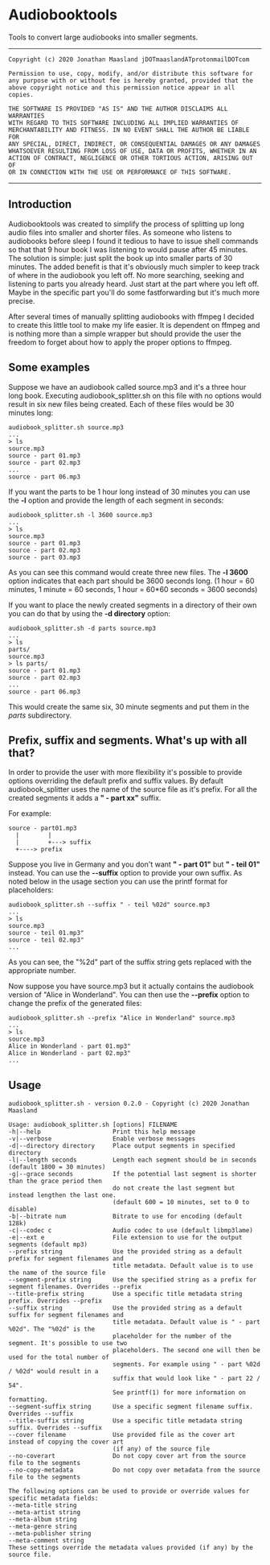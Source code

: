 # Audiobooktools

Tools to convert large audiobooks into smaller segments.

---
    Copyright (c) 2020 Jonathan Maasland jDOTmaaslandATprotonmailDOTcom
    
    Permission to use, copy, modify, and/or distribute this software for
    any purpose with or without fee is hereby granted, provided that the
    above copyright notice and this permission notice appear in all copies.
    
    THE SOFTWARE IS PROVIDED "AS IS" AND THE AUTHOR DISCLAIMS ALL WARRANTIES
    WITH REGARD TO THIS SOFTWARE INCLUDING ALL IMPLIED WARRANTIES OF
    MERCHANTABILITY AND FITNESS. IN NO EVENT SHALL THE AUTHOR BE LIABLE FOR
    ANY SPECIAL, DIRECT, INDIRECT, OR CONSEQUENTIAL DAMAGES OR ANY DAMAGES
    WHATSOEVER RESULTING FROM LOSS OF USE, DATA OR PROFITS, WHETHER IN AN
    ACTION OF CONTRACT, NEGLIGENCE OR OTHER TORTIOUS ACTION, ARISING OUT OF
    OR IN CONNECTION WITH THE USE OR PERFORMANCE OF THIS SOFTWARE.
---

## Introduction

Audiobooktools was created to simplify the process of splitting up long audio files into
smaller and shorter files. As someone who listens to audiobooks before sleep I found it
tedious to have to issue shell commands so that that 9 hour book I was listening to would
pause after 45 minutes. The solution is simple: just split the book up into smaller parts
of 30 minutes. The added benefit is that it's obviously much simpler to keep track of where
in the audiobook you left off. No more searching, seeking and listening to parts you already
heard. Just start at the part where you left off. Maybe in the specific part you'll do some
fastforwarding but it's much more precise.

After several times of manually splitting audiobooks with ffmpeg I decided to create this little
tool to make my life easier. It is dependent on ffmpeg and is nothing more than a simple
wrapper but should provide the user the freedom to forget about how to apply the proper options
to ffmpeg.


## Some examples

Suppose we have an audiobook called source.mp3 and it's a three hour long book. Executing
audiobook_splitter.sh on this file with no options would result in six new files being created.
Each of these files would be 30 minutes long:

    audiobook_splitter.sh source.mp3
    ...
    > ls
    source.mp3
    source - part 01.mp3
    source - part 02.mp3
    ...
    source - part 06.mp3

If you want the parts to be 1 hour long instead of 30 minutes you can use the **-l** option and provide
the length of each segment in seconds:
    
    audiobook_splitter.sh -l 3600 source.mp3
    ...
    > ls
    source.mp3
    source - part 01.mp3
    source - part 02.mp3
    source - part 03.mp3

As you can see this command would create three new files. The **-l 3600** option indicates that each part should be 3600 seconds long.
(1 hour = 60 minutes, 1 minute = 60 seconds, 1 hour = 60*60 seconds = 3600 seconds)

If you want to place the newly created segments in a directory of their own you can do that by using
the **-d directory** option:

    audiobook_splitter.sh -d parts source.mp3
    ...
    > ls
    parts/
    source.mp3
    > ls parts/
    source - part 01.mp3
    source - part 02.mp3
    ...
    source - part 06.mp3
    
    
This would create the same six, 30 minute segments and put them in the *parts* subdirectory.


## Prefix, suffix and segments. What's up with all that?

In order to provide the user with more flexibility it's possible to provide options overriding the default 
prefix and suffix values. By default audiobook_splitter uses the name of the source file as it's prefix.
For all the created segments it adds a **" - part xx"** suffix.

For example:

    source - part01.mp3
      |        |
      |        +---> suffix
      +----> prefix

Suppose you live in Germany and you don't want **" - part 01"** but **" - teil 01"** instead.
You can use the **--suffix** option to provide your own suffix. As noted below in the usage section
you can use the printf format for placeholders:

    audiobook_splitter.sh --suffix " - teil %02d" source.mp3
    ...
    > ls
    source.mp3
    source - teil 01.mp3"
    source - teil 02.mp3"
    ...

As you can see, the "%2d" part of the suffix string gets replaced with the appropriate number.

Now suppose you have source.mp3 but it actually contains the audiobook version of "Alice in Wonderland".
You can then use the **--prefix** option to change the prefix of the generated files:

    audiobook_splitter.sh --prefix "Alice in Wonderland" source.mp3
    ...
    > ls
    source.mp3
    Alice in Wonderland - part 01.mp3"
    Alice in Wonderland - part 02.mp3"
    ...


## Usage

    audiobook_splitter.sh - version 0.2.0 - Copyright (c) 2020 Jonathan Maasland

    Usage: audiobook_splitter.sh [options] FILENAME
    -h|--help                    Print this help message
    -v|--verbose                 Enable verbose messages
    -d|--directory directory     Place output segments in specified directory
    -l|--length seconds          Length each segment should be in seconds (default 1800 = 30 minutes)
    -g|--grace seconds           If the potential last segment is shorter than the grace period then
                                 do not create the last segment but instead lengthen the last one.
                                 (default 600 = 10 minutes, set to 0 to disable)
    -b|--bitrate num             Bitrate to use for encoding (default 128k)
    -c|--codec c                 Audio codec to use (default libmp3lame)
    -e|--ext e                   File extension to use for the output segments (default mp3)
    --prefix string              Use the provided string as a default prefix for segment filenames and
                                 title metadata. Default value is to use the name of the source file
    --segment-prefix string      Use the specified string as a prefix for segment filenames. Overrides --prefix
    --title-prefix string        Use a specific title metadata string prefix. Overrides --prefix
    --suffix string              Use the provided string as a default suffix for segment filenames and
                                 title metadata. Default value is " - part %02d". The "%02d" is the
                                 placeholder for the number of the segment. It's possible to use two
                                 placeholders. The second one will then be used for the total number of
                                 segments. For example using " - part %02d / %02d" would result in a
                                 suffix that would look like " - part 22 / 54".
                                 See printf(1) for more information on formatting.
    --segment-suffix string      Use a specific segment filename suffix. Overrides --suffix
    --title-suffix string        Use a specific title metadata string suffix. Overrides --suffix
    --cover filename             Use provided file as the cover art instead of copying the cover art
                                 (if any) of the source file
    --no-coverart                Do not copy cover art from the source file to the segments
    --no-copy-metadata           Do not copy over metadata from the source file to the segments
    
    The following options can be used to provide or override values for specific metadata fields:
    --meta-title string
    --meta-artist string
    --meta-album string
    --meta-genre string
    --meta-publisher string
    --meta-comment string
    These settings override the metadata values provided (if any) by the source file.
